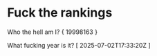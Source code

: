 # Fuck the rankings

Who the hell am I?
{ 19998163 }

What fucking year is it?
[ 2025-07-02T17:33:20Z ]
